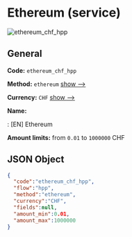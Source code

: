 
# Ethereum (service) 
![ethereum_chf_hpp](https://static.openfintech.io/payment_methods/ethereum_chf_hpp/logo.svg?w=400&c=v0.59.26#w200)  

## General 
 
**Code:** `ethereum_chf_hpp` 
 
**Method:** `ethereum` 
 [show -->](/payment-methods/ethereum/) 
 
**Currency:** `CHF` [show -->](/currencies/CHF/) 
 
**Name:** 
 
:	[EN] Ethereum 
 
**Amount limits:** from `0.01` to `1000000` CHF 

## JSON Object 

```json
{
  "code":"ethereum_chf_hpp",
  "flow":"hpp",
  "method":"ethereum",
  "currency":"CHF",
  "fields":null,
  "amount_min":0.01,
  "amount_max":1000000
}
```  
